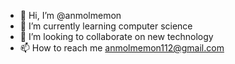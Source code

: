 - 👋 Hi, I’m @anmolmemon
- 🌱 I’m currently learning computer science 
- 💞️ I’m looking to collaborate on new technology
- 📫 How to reach me anmolmemon112@gmail.com

<!---
anmolmemon/anmolmemon is a ✨ special ✨ repository because its `README.md` (this file) appears on your GitHub profile.
You can click the Preview link to take a look at your changes.
--->
